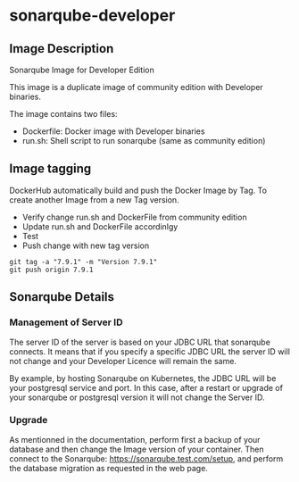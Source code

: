 # sonarqube-developer

## Image Description 

Sonarqube Image for Developer Edition

This image is a duplicate image of community edition with Developer binaries.

The image contains two files:

  * Dockerfile: Docker image with Developer binaries
  * run.sh: Shell script to run sonarqube (same as community edition)

## Image tagging

DockerHub automatically build and push the Docker Image by Tag. 
To create another Image from a new Tag version.

  * Verify change run.sh and DockerFile from community edition 
  * Update run.sh and DockerFile accordinlgy
  * Test 
  * Push change with new tag version

```
git tag -a "7.9.1" -m "Version 7.9.1"
git push origin 7.9.1
```

## Sonarqube Details

### Management of Server ID

The server ID of the server is based on your JDBC URL that sonarqube connects.
It means that if you specify a specific JDBC URL the server ID will not change and your Developer Licence will remain the same.

By example, by hosting Sonarqube on Kubernetes, the JDBC URL will be your postgresql service and port. In this case, after a restart or upgrade of your sonarqube or postgresql version it will not change the Server ID.


### Upgrade 


As mentionned in the documentation, perform first a backup of your database and then change the Image version of your container.
Then connect to the Sonarqube: https://sonarqube.test.com/setup, and perform the database migration as requested in the web page.



